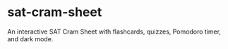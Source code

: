 # sat-cram-sheet
An interactive SAT Cram Sheet with flashcards, quizzes, Pomodoro timer, and dark mode.
